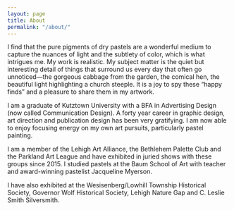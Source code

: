 ```yaml
---
layout: page
title: About
permalink: "/about/"
---
```

I find that the pure pigments of dry pastels are a wonderful medium to capture the nuances of light and the subtlety of color, which is what intrigues me. My work is realistic. My subject matter is the quiet but interesting detail of things that surround us every day that often go unnoticed—the gorgeous cabbage from the garden, the comical hen, the beautiful light highlighting a church steeple. It is a joy to spy these “happy finds” and a pleasure to share them in my artwork.

I am a graduate of Kutztown University with a BFA in Advertising Design (now called Communication Design). A forty year career in graphic design, art direction and publication design has been very gratifying. I am now able to enjoy focusing energy on my own art pursuits, particularly pastel painting.

I am a member of the Lehigh Art Alliance, the Bethlehem Palette Club and the Parkland Art League and have exhibited in juried shows with these groups since 2015. I studied pastels at the Baum School of Art with teacher and award-winning pastelist Jacqueline Myerson.

I have also exhibited at the Wesisenberg/Lowhill Township Historical Society, Governor Wolf Historical Society, Lehigh Nature Gap and C. Leslie Smith Silversmith.